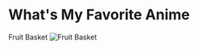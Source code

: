 # What's My Favorite Anime
Fruit Basket 
![Fruit Basket](https://www.tms-e.co.jp/media/002/202103/FBFinal_KV_210305_180915_1.png)


